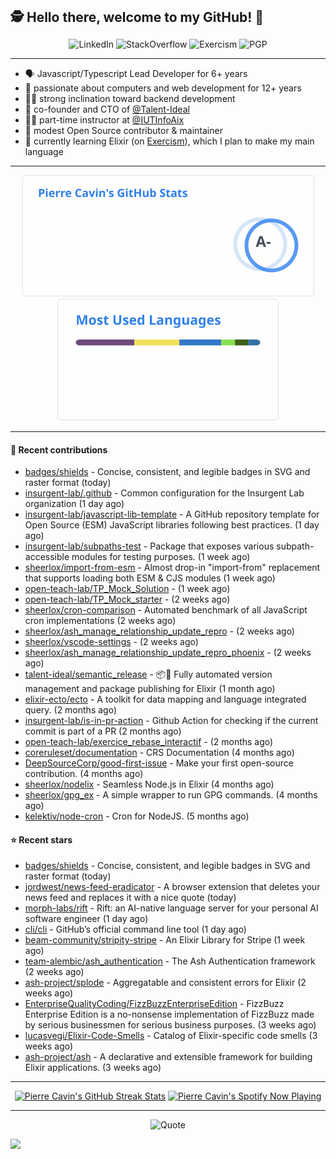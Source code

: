 <h2 style="display:inline" align="center">🕵️ Hello there, welcome to my GitHub! 👋</h2>
<br />
<p align="center">
    <a href="https://links.sherlox.io/github-linkedin" target="_blank" style="text-decoration: none;">
        <img src="https://img.shields.io/badge/LinkedIn-0077b5?style=flat-square&logo=linkedin" alt="LinkedIn">
    </a>
    <a href="https://links.sherlox.io/github-stackoverflow" target="_blank" style="text-decoration: none;">
        <img src="https://img.shields.io/badge/StackOverflow-9a9c9f?style=flat-square&logo=StackOverflow" alt="StackOverflow">
    </a>
    <a href="https://links.sherlox.io/github-exercism" target="_blank" style="text-decoration: none;">
        <img src="https://img.shields.io/badge/Exercism-7600fe?style=flat-square&logo=Exercism" alt="Exercism">
    </a>
    <a href="https://pgp.mit.edu/pks/lookup?op=get&search=0x48D089FE8FC01A4E7E88EE9611567DFABCB9256E" target="_blank" style="text-decoration: none;">
        <img src="https://img.shields.io/badge/pgp-0x11567DFABCB9256E-313131?style=flat&labelColor=313131&color=313131" alt="PGP">
    </a>
</p>

---

<ul>
    <li>🗣 Javascript/Typescript Lead Developer for 6+ years</li>
    <li>👴 passionate about computers and web development for 12+ years</li>
    <li>🧑‍💻 strong inclination toward backend development</li>
    <li>👷 co-founder and CTO of <a href="https://github.com/Talent-Ideal">@Talent-Ideal</a></li>
    <li>🧑‍🏫 part-time instructor at <a href="https://github.com/IUTInfoAix">@IUTInfoAix</a></li>
    <li>🫶 modest Open Source contributor & maintainer</li>
    <li>💜 currently learning Elixir (on <a href="https://links.sherlox.io/github-exercism-elixir-track">Exercism</a>), which I plan to make my main language</li>
</ul>

---

<div align="center">
  <a href="https://github-readme-stats.sherlox.io" style="display: inline-block;">
    <img src="assets/stats.svg" alt="Pierre Cavin's Github stats" height="195px" />
  </a>
  
  <a href="https://github-readme-stats.sherlox.io" style="display: inline-block;">
    <img src="assets/top-langs.svg" alt="Pierre Cavin's Most used languages" height="195px" />
  </a>
</div>

---

#### 🫶 Recent contributions

- [badges/shields](https://github.com/badges/shields) - Concise, consistent, and legible badges in SVG and raster format (today)
- [insurgent-lab/.github](https://github.com/insurgent-lab/.github) - Common configuration for the Insurgent Lab organization (1 day ago)
- [insurgent-lab/javascript-lib-template](https://github.com/insurgent-lab/javascript-lib-template) - A GitHub repository template for Open Source (ESM) JavaScript libraries following best practices. (1 day ago)
- [insurgent-lab/subpaths-test](https://github.com/insurgent-lab/subpaths-test) - Package that exposes various subpath-accessible modules for testing purposes. (1 week ago)
- [sheerlox/import-from-esm](https://github.com/sheerlox/import-from-esm) - Almost drop-in &#34;import-from&#34; replacement that supports loading both ESM &amp; CJS modules (1 week ago)
- [open-teach-lab/TP_Mock_Solution](https://github.com/open-teach-lab/TP_Mock_Solution) -  (1 week ago)
- [open-teach-lab/TP_Mock_starter](https://github.com/open-teach-lab/TP_Mock_starter) -  (2 weeks ago)
- [sheerlox/cron-comparison](https://github.com/sheerlox/cron-comparison) - Automated benchmark of all JavaScript cron implementations (2 weeks ago)
- [sheerlox/ash_manage_relationship_update_repro](https://github.com/sheerlox/ash_manage_relationship_update_repro) -  (2 weeks ago)
- [sheerlox/vscode-settings](https://github.com/sheerlox/vscode-settings) -  (2 weeks ago)
- [sheerlox/ash_manage_relationship_update_repro_phoenix](https://github.com/sheerlox/ash_manage_relationship_update_repro_phoenix) -  (2 weeks ago)
- [talent-ideal/semantic_release](https://github.com/talent-ideal/semantic_release) - 📦🚀 Fully automated version management and package publishing for Elixir (1 month ago)
- [elixir-ecto/ecto](https://github.com/elixir-ecto/ecto) - A toolkit for data mapping and language integrated query. (2 months ago)
- [insurgent-lab/is-in-pr-action](https://github.com/insurgent-lab/is-in-pr-action) - Github Action for checking if the current commit is part of a PR (2 months ago)
- [open-teach-lab/exercice_rebase_interactif](https://github.com/open-teach-lab/exercice_rebase_interactif) -  (2 months ago)
- [coreruleset/documentation](https://github.com/coreruleset/documentation) - CRS Documentation (4 months ago)
- [DeepSourceCorp/good-first-issue](https://github.com/DeepSourceCorp/good-first-issue) - Make your first open-source contribution. (4 months ago)
- [sheerlox/nodelix](https://github.com/sheerlox/nodelix) - Seamless Node.js in Elixir (4 months ago)
- [sheerlox/gpg_ex](https://github.com/sheerlox/gpg_ex) - A simple wrapper to run GPG commands. (4 months ago)
- [kelektiv/node-cron](https://github.com/kelektiv/node-cron) - Cron for NodeJS. (5 months ago)

#### ⭐ Recent stars

- [badges/shields](https://github.com/badges/shields) - Concise, consistent, and legible badges in SVG and raster format (today)
- [jordwest/news-feed-eradicator](https://github.com/jordwest/news-feed-eradicator) - A browser extension that deletes your news feed and replaces it with a nice quote (today)
- [morph-labs/rift](https://github.com/morph-labs/rift) - Rift: an AI-native language server for your personal AI software engineer (1 day ago)
- [cli/cli](https://github.com/cli/cli) - GitHub’s official command line tool (1 day ago)
- [beam-community/stripity-stripe](https://github.com/beam-community/stripity-stripe) - An Elixir Library for Stripe (1 week ago)
- [team-alembic/ash_authentication](https://github.com/team-alembic/ash_authentication) - The Ash Authentication framework (2 weeks ago)
- [ash-project/splode](https://github.com/ash-project/splode) - Aggregatable and consistent errors for Elixir (2 weeks ago)
- [EnterpriseQualityCoding/FizzBuzzEnterpriseEdition](https://github.com/EnterpriseQualityCoding/FizzBuzzEnterpriseEdition) - FizzBuzz Enterprise Edition is a no-nonsense implementation of FizzBuzz made by serious businessmen for serious business purposes. (3 weeks ago)
- [lucasvegi/Elixir-Code-Smells](https://github.com/lucasvegi/Elixir-Code-Smells) - Catalog of Elixir-specific code smells (3 weeks ago)
- [ash-project/ash](https://github.com/ash-project/ash) - A declarative and extensible framework for building Elixir applications. (3 weeks ago)

---

<div align="center">
  <a href="https://github-readme-streak-stats.herokuapp.com" style="display: inline-block;">
    <img src="https://github-readme-streak-stats.sherlox.io/?user=sheerlox&theme=default&mode=weekly&disable_animations=true" alt="Pierre Cavin's GitHub Streak Stats" height="247px" />
  </a>

  <a href="https://links.sherlox.io/github-spotify" style="display: inline-block;">
    <img src="https://spotify-github-profile.vercel.app/api/view?uid=6ridtm5cbc0y9bf5qmtqpoupv&cover_image=true&theme=default&show_offline=false&background_color=121212&interchange=true&bar_color_cover=true" alt="Pierre Cavin's Spotify Now Playing" height="240px" />
  </a>
</div>

---



<p align="center">
    <a href="https://github.com/piyushsuthar/github-readme-quotes" target="_blank" style="text-decoration: none;">
        <img src="https://quotes-github-readme.vercel.app/api?type=horizontal&quote=Inaction%20will%20cause%20a%20man%20to%20sink%20into%20the%20slough%20of%20despond%20and%20vanish%20without%20a%20trace.&author=Farley%20Mowat" alt="Quote">
    </a>
</p>

![](https://hit.yhype.me/github/profile?user_id=11234273)

